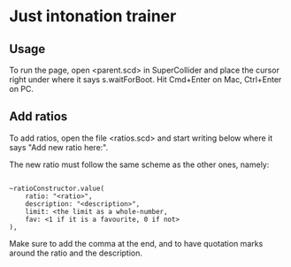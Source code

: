 # Just intonation trainer

## Usage

To run the page, open <parent.scd> in SuperCollider and place the
cursor right under where it says s.waitForBoot. Hit Cmd+Enter on Mac,
Ctrl+Enter on PC.

## Add ratios

To add ratios, open the file <ratios.scd> and start writing below
where it says "Add new ratio here:".

The new ratio must follow the same scheme as the other ones, namely:

``` supercollider

~ratioConstructor.value(
	ratio: "<ratio>",
	description: "<description>",
	limit: <the limit as a whole-number,
	fav: <1 if it is a favourite, 0 if not>
),

```

Make sure to add the comma at the end, and to have quotation marks
around the ratio and the description.
